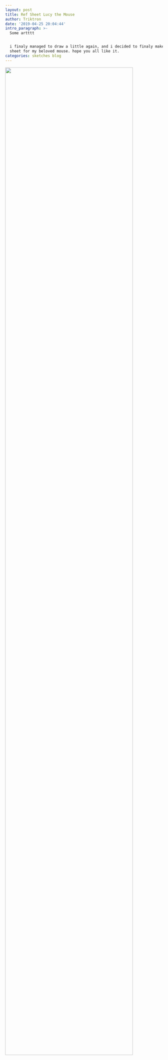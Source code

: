 ```yaml
---
layout: post
title: Ref Sheet Lucy the Mouse
author: Triktron
date: '2019-04-25 20:04:44'
intro_paragraph: >-
  Some artttt


  i finaly managed to draw a little again, and i decided to finaly make the ref
  sheet for my beloved mouse. hope you all like it.
categories: sketches blog
---
```

<img src="/assets/img/uploads/img_0110.png" style="width:90%">
